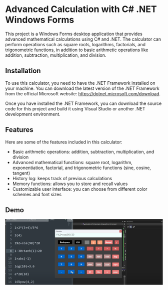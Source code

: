# Advanced Calculation with C# .NET Windows Forms

This project is a Windows Forms desktop application that provides advanced mathematical calculations using C# and .NET. The calculator can perform operations such as square roots, logarithms, factorials, and trigonometric functions, in addition to basic arithmetic operations like addition, subtraction, multiplication, and division.

## Installation

To use this calculator, you need to have the .NET Framework installed on your machine. You can download the latest version of the .NET Framework from the official Microsoft website: https://dotnet.microsoft.com/download.

Once you have installed the .NET Framework, you can download the source code for this project and build it using Visual Studio or another .NET development environment.

## Features

Here are some of the features included in this calculator:

- Basic arithmetic operations: addition, subtraction, multiplication, and division
- Advanced mathematical functions: square root, logarithm, exponentiation, factorial, and trigonometric functions (sine, cosine, tangent)
- History log: keeps track of previous calculations
- Memory functions: allows you to store and recall values
- Customizable user interface: you can choose from different color schemes and font sizes

## Demo
![Demo File](https://github.com/Dinaabdalla2018/Advanced-Calculation/blob/main/Screenshot%202023-05-29%20224512.png)

